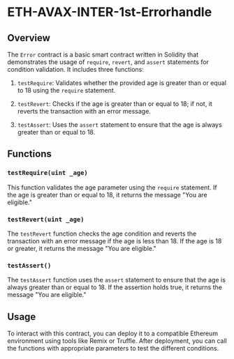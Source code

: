 # ETH-AVAX-INTER-1st-Errorhandle



## Overview

The `Error` contract is a basic smart contract written in Solidity that demonstrates the usage of `require`, `revert`, and `assert` statements for condition validation. It includes three functions:

1. `testRequire`: Validates whether the provided age is greater than or equal to 18 using the `require` statement.

2. `testRevert`: Checks if the age is greater than or equal to 18; if not, it reverts the transaction with an error message.

3. `testAssert`: Uses the `assert` statement to ensure that the age is always greater than or equal to 18.

## Functions

### `testRequire(uint _age)`

This function validates the age parameter using the `require` statement. If the age is greater than or equal to 18, it returns the message "You are eligible."

### `testRevert(uint _age)`

The `testRevert` function checks the age condition and reverts the transaction with an error message if the age is less than 18. If the age is 18 or greater, it returns the message "You are eligible."

### `testAssert()`

The `testAssert` function uses the `assert` statement to ensure that the age is always greater than or equal to 18. If the assertion holds true, it returns the message "You are eligible."

## Usage

To interact with this contract, you can deploy it to a compatible Ethereum environment using tools like Remix or Truffle. After deployment, you can call the functions with appropriate parameters to test the different conditions.
